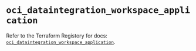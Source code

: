 # `oci_dataintegration_workspace_application`

Refer to the Terraform Registory for docs: [`oci_dataintegration_workspace_application`](https://registry.terraform.io/providers/oracle/oci/6.18.0/docs/resources/dataintegration_workspace_application).

